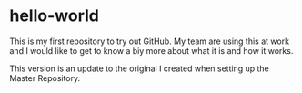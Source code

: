 # hello-world
This is my first repository to try out GitHub.
My team are using this at work and I would like to get to know a biy more about what it is and how it works.

This version is an update to the original I created when setting up the Master Repository.

